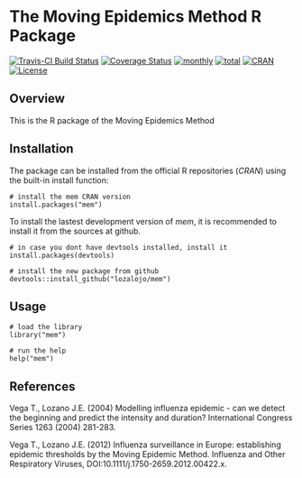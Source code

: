 # The Moving Epidemics Method R Package

[![Travis-CI Build Status](https://travis-ci.org/lozalojo/mem.svg?branch=master)](https://travis-ci.org/lozalojo/mem)
[![Coverage Status](https://img.shields.io/codecov/c/github/lozalojo/mem/master.svg)](https://codecov.io/github/lozalojo/mem?branch=master)
[![monthly](http://cranlogs.r-pkg.org/badges/mem)](https://www.rpackages.io/package/mem)
[![total](http://cranlogs.r-pkg.org/badges/grand-total/mem)](https://www.rpackages.io/package/mem)
[![CRAN](http://www.r-pkg.org/badges/version/mem?color=009999)](https://cran.r-project.org/package=mem)
[![License](https://img.shields.io/badge/license-GPL%20%28%3E=%202%29-lightgrey.svg?style=flat)](http://www.gnu.org/licenses/gpl-2.0.html)

## Overview

This is the R package of the Moving Epidemics Method

## Installation

The package can be installed from the official R repositories (*CRAN*) using the built-in install function:

```
# install the mem CRAN version
install.packages("mem")
```

To install the lastest development version of *mem*, it is recommended to install it from the sources at github.


```
# in case you dont have devtools installed, install it
install.packages(devtools)

# install the new package from github
devtools::install_github("lozalojo/mem")
```

## Usage

```
# load the library
library("mem")

# run the help
help("mem")
```

## References

Vega T., Lozano J.E. (2004) Modelling influenza epidemic - can we detect the beginning 
and predict the intensity and duration? International Congress Series 1263 (2004) 
281-283.

Vega T., Lozano J.E. (2012) Influenza surveillance in Europe: establishing epidemic 
thresholds by the Moving Epidemic Method. Influenza and Other Respiratory Viruses, 
DOI:10.1111/j.1750-2659.2012.00422.x.
